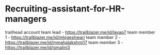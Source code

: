 # Recruiting-assistant-for-HR-managers
trailhead account
team lead - https://trailblazer.me/id/lavap7
team member 1 - https://trailblazer.me/id/mlogeshwari
team member 2 - https://trailblazer.me/id/mmahalakshmi17
team member 3 - https://trailblazer.me/id/gmalini3
